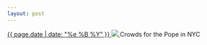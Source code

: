 ```yaml
---
layout: post
---
```


<p>
  <a href="/427">
    <time>{{ page.date | date: "%e %B %Y" }}</time>
    <img src="https://s3.amazonaws.com/life.aaronjgreenberg.com/427.jpg">
  </a>
  Crowds for the Pope in NYC
</p>
